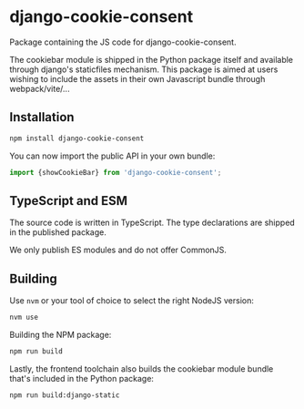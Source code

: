 # django-cookie-consent

Package containing the JS code for django-cookie-consent.

The cookiebar module is shipped in the Python package itself and available through
django's staticfiles mechanism. This package is aimed at users wishing to include the
assets in their own Javascript bundle through webpack/vite/...

## Installation

```bash
npm install django-cookie-consent
```

You can now import the public API in your own bundle:

```ts
import {showCookieBar} from 'django-cookie-consent';
````

## TypeScript and ESM

The source code is written in TypeScript. The type declarations are shipped in the
published package.

We only publish ES modules and do not offer CommonJS.

## Building

Use ``nvm`` or your tool of choice to select the right NodeJS version:

```bash
nvm use
```

Building the NPM package:

```bash
npm run build
```

Lastly, the frontend toolchain also builds the cookiebar module bundle that's included
in the Python package:

```bash
npm run build:django-static
```
